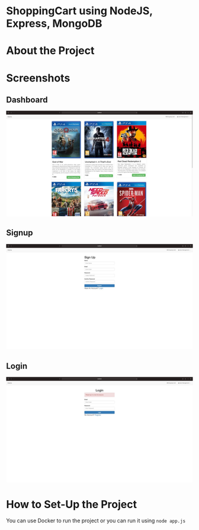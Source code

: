 # ShoppingCart using NodeJS, Express, MongoDB

# About the Project

# Screenshots
## Dashboard
![Dashboard](./public/dashboard.jpg)
## Signup
![Signup](./public/signup.jpg)
## Login
![Login](./public/login.jpg)

# How to Set-Up the Project
You can use Docker to run the project or you can run it using `node app.js`
